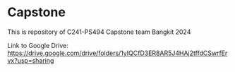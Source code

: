 # Capstone
This is repository of C241-PS494 Capstone team Bangkit 2024

Link to Google Drive:
https://drive.google.com/drive/folders/1yIQCfD3ER8AR5J4HAj2tffdCSwrfErvx?usp=sharing

